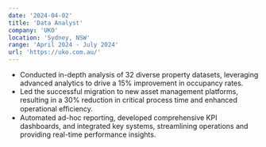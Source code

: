```yaml
---
date: '2024-04-02'
title: 'Data Analyst'
company: 'UKO'
location: 'Sydney, NSW'
range: 'April 2024 - July 2024'
url: 'https://uko.com.au/'
---
```


* Conducted in-depth analysis of 32 diverse property datasets, leveraging advanced analytics to drive a 15% improvement in occupancy rates.
* Led the successful migration to new asset management platforms, resulting in a 30% reduction in critical process time and enhanced operational eﬃciency.
* Automated ad-hoc reporting, developed comprehensive KPI dashboards, and integrated key systems, streamlining operations and providing real-time performance insights.